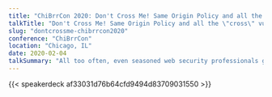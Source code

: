 ```yaml
---
title: "ChiBrrCon 2020: Don't Cross Me! Same Origin Policy and all the \"cross\" vulns"
talkTitle: "Don't Cross Me! Same Origin Policy and all the \"cross\" vulns: XSS, CSRF and CORS"
slug: "dontcrossme-chibrrcon2020"
conference: "ChiBrrCon"
location: "Chicago, IL"
date: 2020-02-04
talkSummary: "All too often, even seasoned web security professionals get mixed up by the subtle differences between cross site scripting (XSS), cross site request forgery (CSRF) and cross origin resource sharing (CORS). In this talk, I’ll start at the basics and discuss the browser security model and same origin policy - the security boundary that protects and limits JavaScript’s power within the browser. After covering the basics of origins and JavaScript, I’ll walk through each of the three “cross” attacks and explain in depth what is happening, why they work - and what an attacker can do with them. The talk will feature code samples and discussions of how to mitigate these vulnerabilities by leveraging the SOP. Whether you are a pentester, security engineer, developer or product manager, this talk should help everyone design, implement and test secure web applications."
---
```


{{< speakerdeck af33031d76b64cfd9494d83709031550 >}}

